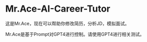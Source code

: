 # Mr.Ace-AI-Career-Tutor
 这是Mr.Ace，现在可以帮助你修改简历，分析JD，模拟面试。

 Mr.Ace是基于Prompt对GPT4进行控制。请使用GPT4进行相关测试。
